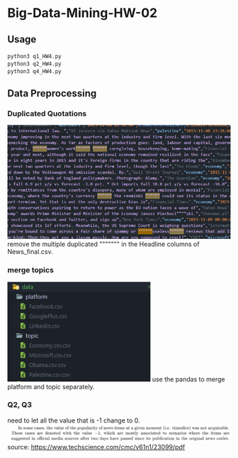 # Big-Data-Mining-HW-02

## Usage
```bash
python3 q1_HW4.py
python3 q2_HW4.py
python3 q4_HW4.py
```

## Data Preprocessing
### Duplicated Quotations
![Alt text](src/quotations.png)\
remove the multiple duplicated """"""" in the Headline columns of News_final.csv.

### merge topics
![Alt text](src/topics.png)
use the pandas to merge platform and topic separately.

### Q2, Q3
need to let all the value that is -1 change to 0.
![Alt text](src/value-1.png)
source: https://www.techscience.com/cmc/v61n1/23099/pdf

